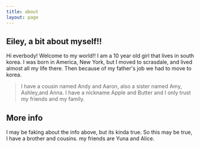 ```yaml
---
title: about
layout: page
---
```

## Eiley, a bit about myself!!


Hi everbody! Welcome to my world!! I am a 10 year old girl that lives in south korea. I was born in America, New York, but I moved to scrasdale, and lived almost all my life there. Then because of my father's job we had to move to korea.
> I have a cousin named Andy and Aaron, also a sister named Amy, Ashley,and Anna. I have a nickname Apple and Butter and I only trust my friends and my family.


## More info

I may be faking about the info above, but its kinda true. So this may be true, I have a brother and cousins. my friends are Yuna and Alice.